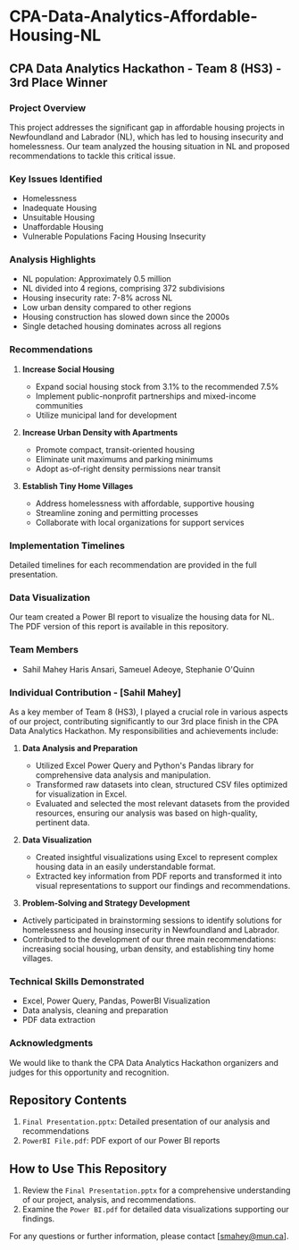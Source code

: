 # CPA-Data-Analytics-Affordable-Housing-NL

## CPA Data Analytics Hackathon - Team 8 (HS3) - 3rd Place Winner

### Project Overview

This project addresses the significant gap in affordable housing projects in Newfoundland and Labrador (NL), which has led to housing insecurity and homelessness. Our team analyzed the housing situation in NL and proposed recommendations to tackle this critical issue.

### Key Issues Identified

- Homelessness
- Inadequate Housing
- Unsuitable Housing
- Unaffordable Housing
- Vulnerable Populations Facing Housing Insecurity

### Analysis Highlights

- NL population: Approximately 0.5 million
- NL divided into 4 regions, comprising 372 subdivisions
- Housing insecurity rate: 7-8% across NL
- Low urban density compared to other regions
- Housing construction has slowed down since the 2000s
- Single detached housing dominates across all regions

### Recommendations

1. **Increase Social Housing**
   - Expand social housing stock from 3.1% to the recommended 7.5%
   - Implement public-nonprofit partnerships and mixed-income communities
   - Utilize municipal land for development

2. **Increase Urban Density with Apartments**
   - Promote compact, transit-oriented housing
   - Eliminate unit maximums and parking minimums
   - Adopt as-of-right density permissions near transit

3. **Establish Tiny Home Villages**
   - Address homelessness with affordable, supportive housing
   - Streamline zoning and permitting processes
   - Collaborate with local organizations for support services

### Implementation Timelines

Detailed timelines for each recommendation are provided in the full presentation.

### Data Visualization

Our team created a Power BI report to visualize the housing data for NL. The PDF version of this report is available in this repository.

### Team Members

- Sahil Mahey Haris Ansari, Sameuel Adeoye,  Stephanie O'Quinn

### Individual Contribution - [Sahil Mahey]

As a key member of Team 8 (HS3), I played a crucial role in various aspects of our project, contributing significantly to our 3rd place finish in the CPA Data Analytics Hackathon. My responsibilities and achievements include:

1. **Data Analysis and Preparation**
   - Utilized Excel Power Query and Python's Pandas library for comprehensive data analysis and manipulation.
   - Transformed raw datasets into clean, structured CSV files optimized for visualization in Excel.
   - Evaluated and selected the most relevant datasets from the provided resources, ensuring our analysis was based on high-quality, pertinent data.

2. **Data Visualization**
   -  Created insightful visualizations using Excel to represent complex housing data in an easily understandable format.
   -  Extracted key information from PDF reports and transformed it into visual representations to support our findings and recommendations.

3. **Problem-Solving and Strategy Development**
  - Actively participated in brainstorming sessions to identify solutions for homelessness and housing insecurity in Newfoundland and Labrador.
  - Contributed to the development of our three main recommendations: increasing social housing, urban density, and establishing tiny home villages.

### Technical Skills Demonstrated
  - Excel, Power Query, Pandas, PowerBI Visualization
  - Data analysis, cleaning and preparation
  - PDF data extraction

### Acknowledgments

We would like to thank the CPA Data Analytics Hackathon organizers and judges for this opportunity and recognition.

## Repository Contents

1. `Final Presentation.pptx`: Detailed presentation of our analysis and recommendations
2. `PowerBI File.pdf`: PDF export of our Power BI reports

## How to Use This Repository

1. Review the `Final Presentation.pptx` for a comprehensive understanding of our project, analysis, and recommendations.
2. Examine the `Power BI.pdf` for detailed data visualizations supporting our findings.

For any questions or further information, please contact [smahey@mun.ca].
